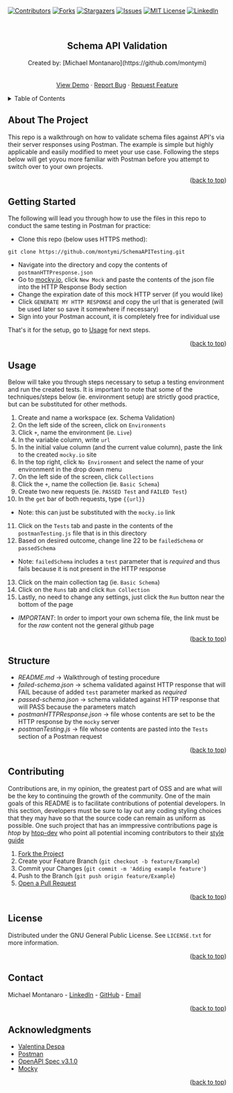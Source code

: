 <div id="readme-top"></div>

<!-- PROJECT SHIELDS -->
[![Contributors][contributors-shield]][contributors-url]
[![Forks][forks-shield]][forks-url]
[![Stargazers][stars-shield]][stars-url]
[![Issues][issues-shield]][issues-url]
[![MIT License][license-shield]][license-url]
[![LinkedIn][linkedin-shield]][linkedin-url]



<!-- PROJECT LOGO -->
<br />
<div align="center">
  <h2 align="center">Schema API Validation</h2>

  <p align="center">
    Created by: [Michael Montanaro](https://github.com/montymi)
    <br />
    <br />
    <br />
    <a href="#usage">View Demo</a>
    ·
    <a href="https://github.com/montymi/SchemeAPITesting/issues">Report Bug</a>
    ·
    <a href="https://github.com/montymi/SchemaAPITesting/issues">Request Feature</a>
  </p>
</div>



<!-- TABLE OF CONTENTS -->
<details>
  <summary>Table of Contents</summary>
  <ol>
    <li><a href="#about-the-project">About The Project</a></li>
    <li><a href="#getting-started">Getting Started</a></li>
    <li><a href="#usage">Usage</a></li>
    <li><a href="#contributing">Contributing</a></li>
    <li><a href="#license">License</a></li>
    <li><a href="#contact">Contact</a></li>
    <li><a href="#acknowledgments">Acknowledgments</a></li>
  </ol>
</details>

<!-- ABOUT THE PROJECT -->
## About The Project

This repo is a walkthrough on how to validate schema files against API's via their server responses using Postman. The example is simple but highly applicable and easily modified to meet your use case. Following the steps below will get yoyou more familiar with Postman before you attempt to switch over to your own projects.

<p align="right">(<a href="#readme-top">back to top</a>)</p>

<!-- GETTING STARTED -->
## Getting Started

The following will lead you through how to use the files in this repo to conduct the same testing in Postman for practice:

- Clone this repo (below uses HTTPS method):
```
git clone https://github.com/montymi/SchemaAPITesting.git
```
- Navigate into the directory and copy the contents of `postmanHTTPresponse.json`
- Go to [mocky.io](https://designer.mocky.io/), click `New Mock` and paste the contents of the json file into the HTTP Response Body section
- Change the expiration date of this mock HTTP server (if you would like)
- Click `GENERATE MY HTTP RESPONSE` and copy the url that is generated (will be used later so save it somewhere if necessary)
- Sign into your Postman account, it is completely free for individual use


That's it for the setup, go to [Usage](#usage) for next steps.


<p align="right">(<a href="#readme-top">back to top</a>)</p>

<!-- USAGE EXAMPLES -->
## Usage

Below will take you through steps necessary to setup a testing environment and run the created tests. It is important to note that some of the techniques/steps below (ie. environment setup) are strictly good practice, but can be substituted for other methods. 

1. Create and name a workspace (ex. Schema Validation)
2. On the left side of the screen, click on `Environments`
3. Click `+`, name the environment (ie. `Live`)
4. In the variable column, write `url`
5. In the initial value column (and the current value column), paste the link to the created `mocky.io` site
6. In the top right, click `No Environment` and select the name of your environment in the drop down menu
7. On the left side of the screen, click `Collections`
8. Click the `+`, name the collection (ie. `Basic Schema`)
9. Create two new requests (ie. `PASSED Test` and `FAILED Test`)
10. In the `get` bar of both requests, type `{{url}}`
- Note: this can just be substituted with the `mocky.io` link
11. Click on the `Tests` tab and paste in the contents of the `postmanTesting.js` file that is in this directory
12. Based on desired outcome, change line 22 to be `failedSchema` or `passedSchema`
- Note: `failedSchema` includes a `test` parameter that is *required* and thus fails because it is not present in the HTTP response
13. Click on the main collection tag (ie. `Basic Schema`)
14. Click on the `Runs` tab and click `Run Collection`
15. Lastly, no need to change any settings, just click the `Run` button near the bottom of the page
- *IMPORTANT*: In order to import your own schema file, the link must be for the *raw* content not the general github page

<p align="right">(<a href="#readme-top">back to top</a>)</p>

<!-- STRUCTURE -->
## Structure

- *README.md* -> Walkthrough of testing procedure
- *failed-schema.json* -> schema validated against HTTP response that will FAIL because of added `test` parameter marked as *required*
- *passed-schema.json* -> schema validated against HTTP response that will PASS because the parameters match
- *postmanHTTPResponse.json* -> file whose contents are set to be the HTTP response by the `mocky` server
- *postmanTesting.js* -> file whose contents are pasted into the `Tests` section of a Postman request

<p align="right">(<a href="#readme-top">back to top</a>)</p>


<!-- CONTRIBUTING -->
## Contributing

Contributions are, in my opinion, the greatest part of OSS and are what will be the key to continuing the growth of the community. One of the main goals of this README is to facilitate contributions of potential developers. In this section, developers must be sure to lay out any coding styling choices that they may have so that the source code can remain as uniform as possible. One such project that has an immpressive contributions page is *htop* by [htop-dev](https://github.com/htop-dev/htop) who point all potential incoming contributors to their [style guide](https://github.com/htop-dev/htop/blob/main/docs/styleguide.md)

1. [Fork the Project](https://docs.github.com/en/get-started/quickstart/fork-a-repo)
2. Create your Feature Branch (`git checkout -b feature/Example`)
3. Commit your Changes (`git commit -m 'Adding example feature'`)
4. Push to the Branch (`git push origin feature/Example`)
5. [Open a Pull Request](https://docs.github.com/en/pull-requests/collaborating-with-pull-requests/proposing-changes-to-your-work-with-pull-requests/about-pull-requests)

<p align="right">(<a href="#readme-top">back to top</a>)</p>



<!-- LICENSE -->
## License

Distributed under the GNU General Public License. See `LICENSE.txt` for more information.

<p align="right">(<a href="#readme-top">back to top</a>)</p>



<!-- CONTACT -->
## Contact

Michael Montanaro - [LinkedIn](https://www.linkedin.com/in/michael-montanaro/) - [GitHub](https://github.com/montymi) - [Email](mcmontanaro01@gmail.com)

<p align="right">(<a href="#readme-top">back to top</a>)</p>



<!-- ACKNOWLEDGMENTS -->
## Acknowledgments

* [Valentina Despa](https://www.youtube.com/watch?v=P_So0vpNJCQ&t=211s&ab_channel=ValentinDespa)
* [Postman](https://learning.postman.com/docs/writing-scripts/test-scripts/)
* [OpenAPI Spec v3.1.0](https://spec.openapis.org/oas/v3.1.0)
* [Mocky](https://mocky.io)

<p align="right">(<a href="#readme-top">back to top</a>)</p>


<!-- MARKDOWN LINKS & IMAGES -->
<!-- https://www.markdownguide.org/basic-syntax/#reference-style-links -->
[contributors-shield]: https://img.shields.io/github/contributors/montymi/SchemaAPITesting.svg?style=for-the-badge
[contributors-url]: https://github.com/montymi/SchemaAPITesting/graphs/contributors
[forks-shield]: https://img.shields.io/github/forks/montymi/SchemaAPITesting.svg?style=for-the-badge
[forks-url]: https://github.com/montymi/SchemaAPITesting/network/members
[stars-shield]: https://img.shields.io/github/stars/montymi/SchemaAPITesting.svg?style=for-the-badge
[stars-url]: https://github.com/montymi/SchemaAPITesting/stargazers
[issues-shield]: https://img.shields.io/github/issues/montymi/SchemaAPITesting.svg?style=for-the-badge
[issues-url]: https://github.com/montymi/SchemaAPITesting/issues
[license-shield]: https://img.shields.io/github/license/montymi/SchemaAPITesting.svg?style=for-the-badge
[license-url]: https://github.com/montymi/SchemaAPITesting/blob/master/LICENSE.txt
[linkedin-shield]: https://img.shields.io/badge/-LinkedIn-black.svg?style=for-the-badge&logo=linkedin&colorB=555
[linkedin-url]: https://linkedin.com/in/michael-montanaro
